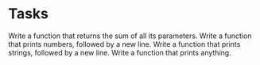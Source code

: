 # Tasks

Write a function that returns the sum of all its parameters.
Write a function that prints numbers, followed by a new line.
Write a function that prints strings, followed by a new line.
Write a function that prints anything.

